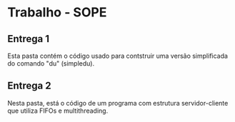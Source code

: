 # Trabalho - SOPE

## Entrega 1
Esta pasta contém o código usado para contstruir uma versão simplificada do comando "du" (simpledu).

## Entrega 2
Nesta pasta, está o código de um programa com estrutura servidor-cliente que utiliza FIFOs e multithreading.
